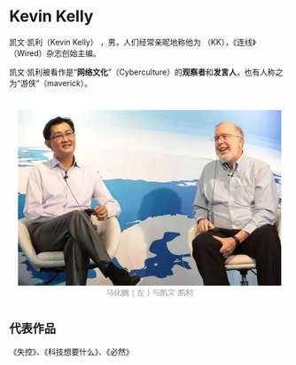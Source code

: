 # Kevin Kelly #

凯文·凯利（Kevin Kelly） ，男，人们经常亲昵地称他为 （KK），《连线》（Wired）杂志创始主编。

凯文·凯利被看作是“**网络文化**”（Cyberculture）的**观察者**和**发言人**，也有人称之为“游侠”（maverick）。

![](images/20180330111217.png)



## 代表作品 ##

《失控》、《科技想要什么》、《必然》
